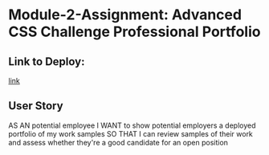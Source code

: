 # Module-2-Assignment: Advanced CSS Challenge Professional Portfolio

## Link to Deploy: 
[link](https://www.youtube.com/)
## User Story
AS AN potential employee
I WANT to show potential employers a deployed portfolio of my work samples
SO THAT I can review samples of their work and assess whether they're a good candidate for an open position
